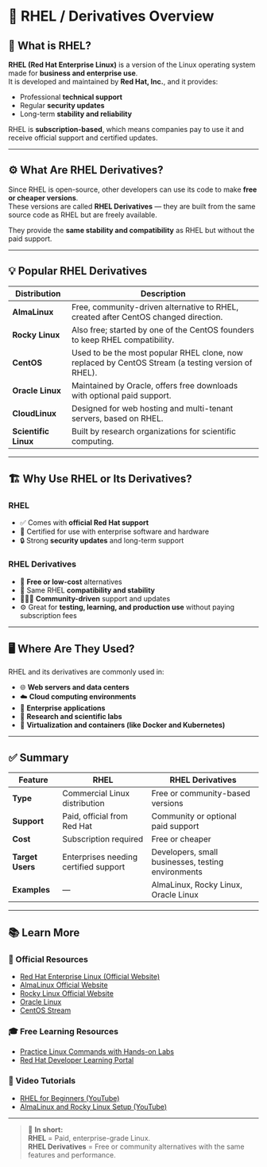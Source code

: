 # 🏢 RHEL / Derivatives Overview

## 🧠 What is RHEL?
**RHEL (Red Hat Enterprise Linux)** is a version of the Linux operating system made for **business and enterprise use**.  
It is developed and maintained by **Red Hat, Inc.**, and it provides:
- Professional **technical support**
- Regular **security updates**
- Long-term **stability and reliability**

RHEL is **subscription-based**, which means companies pay to use it and receive official support and certified updates.

---

## ⚙️ What Are RHEL Derivatives?
Since RHEL is open-source, other developers can use its code to make **free or cheaper versions**.  
These versions are called **RHEL Derivatives** — they are built from the same source code as RHEL but are freely available.

They provide the **same stability and compatibility** as RHEL but without the paid support.

---

## 💡 Popular RHEL Derivatives

| Distribution | Description |
|---------------|-------------|
| **AlmaLinux** | Free, community-driven alternative to RHEL, created after CentOS changed direction. |
| **Rocky Linux** | Also free; started by one of the CentOS founders to keep RHEL compatibility. |
| **CentOS** | Used to be the most popular RHEL clone, now replaced by CentOS Stream (a testing version of RHEL). |
| **Oracle Linux** | Maintained by Oracle, offers free downloads with optional paid support. |
| **CloudLinux** | Designed for web hosting and multi-tenant servers, based on RHEL. |
| **Scientific Linux** | Built by research organizations for scientific computing. |

---

## 🏗️ Why Use RHEL or Its Derivatives?

### RHEL
- ✅ Comes with **official Red Hat support**
- 🧰 Certified for use with enterprise software and hardware
- 🔒 Strong **security updates** and long-term support

### RHEL Derivatives
- 💸 **Free or low-cost** alternatives  
- 🧩 Same RHEL **compatibility and stability**  
- 🧑‍🤝‍🧑 **Community-driven** support and updates  
- ⚙️ Great for **testing, learning, and production use** without paying subscription fees

---

## 🖥️ Where Are They Used?
RHEL and its derivatives are commonly used in:
- 🌐 **Web servers and data centers**
- ☁️ **Cloud computing environments**
- 🏢 **Enterprise applications**
- 🔬 **Research and scientific labs**
- 🧱 **Virtualization and containers (like Docker and Kubernetes)**

---

## ✅ Summary

| Feature | RHEL | RHEL Derivatives |
|----------|------|------------------|
| **Type** | Commercial Linux distribution | Free or community-based versions |
| **Support** | Paid, official from Red Hat | Community or optional paid support |
| **Cost** | Subscription required | Free or cheaper |
| **Target Users** | Enterprises needing certified support | Developers, small businesses, testing environments |
| **Examples** | — | AlmaLinux, Rocky Linux, Oracle Linux |

---

## 📚 Learn More

### 🔗 Official Resources
- [Red Hat Enterprise Linux (Official Website)](https://www.redhat.com/en/technologies/linux-platforms/enterprise-linux)
- [AlmaLinux Official Website](https://almalinux.org)
- [Rocky Linux Official Website](https://rockylinux.org)
- [Oracle Linux](https://www.oracle.com/linux/)
- [CentOS Stream](https://www.centos.org/)

### 🎓 Free Learning Resources
- [Practice Linux Commands with Hands-on Labs](https://linuxhandsonlabs.com)
- [Red Hat Developer Learning Portal](https://developers.redhat.com)

### 🎥 Video Tutorials
- [RHEL for Beginners (YouTube)](https://www.youtube.com/results?search_query=rhel+for+beginners)
- [AlmaLinux and Rocky Linux Setup (YouTube)](https://www.youtube.com/results?search_query=install+almalinux+rocky+linux)

---

> 🧩 **In short:**  
> **RHEL** = Paid, enterprise-grade Linux.  
> **RHEL Derivatives** = Free or community alternatives with the same features and performance.
